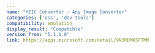 ```yaml
---
name: "HEIC Converter - Any Image Converter"
categories: ['oss', 'dev-tools']
compatibility: emulation
display_result: "Compatible"
version_from: "5.1.1.0"
link: https://apps.microsoft.com/detail/9N3RDMK5FTMM
---
```

